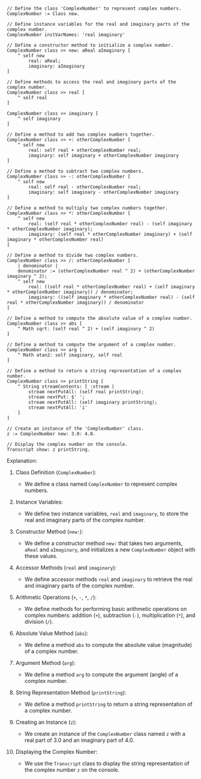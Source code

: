 ```smalltalk

// Define the class 'ComplexNumber' to represent complex numbers.
ComplexNumber := Class new.

// Define instance variables for the real and imaginary parts of the complex number.
ComplexNumber instVarNames: 'real imaginary'

// Define a constructor method to initialize a complex number.
ComplexNumber class >> new: aReal aImaginary [
    ^ self new
        real: aReal;
        imaginary: aImaginary
]

// Define methods to access the real and imaginary parts of the complex number.
ComplexNumber class >> real [
    ^ self real
]

ComplexNumber class >> imaginary [
    ^ self imaginary
]

// Define a method to add two complex numbers together.
ComplexNumber class >> +: otherComplexNumber [
    ^ self new
        real: self real + otherComplexNumber real;
        imaginary: self imaginary + otherComplexNumber imaginary
]

// Define a method to subtract two complex numbers.
ComplexNumber class >> -: otherComplexNumber [
    ^ self new
        real: self real - otherComplexNumber real;
        imaginary: self imaginary - otherComplexNumber imaginary
]

// Define a method to multiply two complex numbers together.
ComplexNumber class >> *: otherComplexNumber [
    ^ self new
        real: (self real * otherComplexNumber real) - (self imaginary * otherComplexNumber imaginary);
        imaginary: (self real * otherComplexNumber imaginary) + (self imaginary * otherComplexNumber real)
]

// Define a method to divide two complex numbers.
ComplexNumber class >> /: otherComplexNumber [
    | denominator |
    denominator := (otherComplexNumber real ^ 2) + (otherComplexNumber imaginary ^ 2);
    ^ self new
        real: ((self real * otherComplexNumber real) + (self imaginary * otherComplexNumber imaginary)) / denominator;
        imaginary: ((self imaginary * otherComplexNumber real) - (self real * otherComplexNumber imaginary)) / denominator
]

// Define a method to compute the absolute value of a complex number.
ComplexNumber class >> abs [
    ^ Math sqrt: (self real ^ 2) + (self imaginary ^ 2)
]

// Define a method to compute the argument of a complex number.
ComplexNumber class >> arg [
    ^ Math atan2: self imaginary, self real
]

// Define a method to return a string representation of a complex number.
ComplexNumber class >> printString [
    ^ String streamContents: [ :stream |
        stream nextPutAll: (self real printString);
        stream nextPut: $' ';
        stream nextPutAll: (self imaginary printString);
        stream nextPutAll: 'i'
    ]
]

// Create an instance of the 'ComplexNumber' class.
z := ComplexNumber new: 3.0: 4.0.

// Display the complex number on the console.
Transcript show: z printString.

```

Explanation:

1. Class Definition (`ComplexNumber`):
   - We define a class named `ComplexNumber` to represent complex numbers.

2. Instance Variables:
   - We define two instance variables, `real` and `imaginary`, to store the real and imaginary parts of the complex number.

3. Constructor Method (`new:`):
   - We define a constructor method `new:` that takes two arguments, `aReal` and `aImaginary`, and initializes a new `ComplexNumber` object with these values.

4. Accessor Methods (`real` and `imaginary`):
   - We define accessor methods `real` and `imaginary` to retrieve the real and imaginary parts of the complex number.

5. Arithmetic Operations (`+`, `-`, `*`, `/`):
   - We define methods for performing basic arithmetic operations on complex numbers: addition (`+`), subtraction (`-`), multiplication (`*`), and division (`/`).

6. Absolute Value Method (`abs`):
   - We define a method `abs` to compute the absolute value (magnitude) of a complex number.

7. Argument Method (`arg`):
   - We define a method `arg` to compute the argument (angle) of a complex number.

8. String Representation Method (`printString`):
   - We define a method `printString` to return a string representation of a complex number.

9. Creating an Instance (`z`):
   - We create an instance of the `ComplexNumber` class named `z` with a real part of 3.0 and an imaginary part of 4.0.

10. Displaying the Complex Number:
    - We use the `Transcript` class to display the string representation of the complex number `z` on the console.